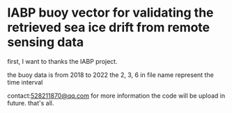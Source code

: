 # IABP buoy vector for validating the retrieved sea ice drift from remote sensing data
first, I want to thanks the IABP project.

the buoy data is from 2018 to 2022
the 2, 3, 6 in file name represent the time interval

contact:528211870@qq.com for more information
the code will be upload in future.
that's all.
